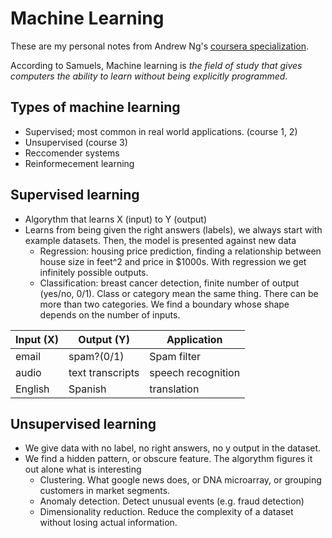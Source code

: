 # Machine Learning

These are my personal notes from Andrew Ng's [coursera specialization](https://www.coursera.org/specializations/machine-learning-introduction).

According to Samuels, Machine learning is *the field of study that gives computers the ability to learn without being explicitly programmed*.

## Types of machine learning
- Supervised; most common in real world applications. (course 1, 2)
- Unsupervised (course 3)
- Reccomender systems
- Reinformecement learning

## Supervised learning
- Algorythm that learns X (input) to Y (output)
- Learns from being given the right answers (labels), we always start with example datasets. Then, the model is presented against new data
  - Regression: housing price prediction, finding a relationship between house size in feet^2 and price in $1000s. With regression we get infinitely possible outputs.
  - Classification: breast cancer detection, finite number of output (yes/no, 0/1). Class or category mean the same thing. There can be more than two categories. We find a boundary whose shape depends on the number of inputs.


| Input (X)| Output (Y) | Application  |
| ----------- | ----------- | ----------- |
| email | spam?(0/1) | Spam filter |
| audio | text transcripts | speech recognition |
| English | Spanish | translation |

## Unsupervised learning
- We give data with no label, no right answers, no y output in the dataset.
- We find a hidden pattern, or obscure feature. The algorythm figures it out alone what is interesting
  - Clustering. What google news does, or DNA microarray, or grouping customers in market segments.
  - Anomaly detection. Detect unusual events (e.g. fraud detection)
  - Dimensionality reduction. Reduce the complexity of a dataset without losing actual information.
